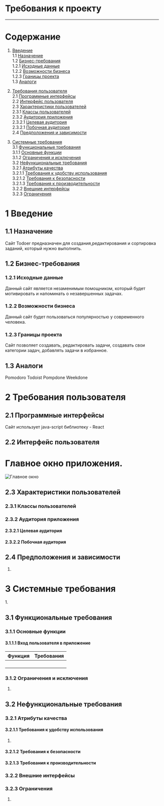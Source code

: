 # Требования к проекту
---
# Содержание
1. [Введение](#intro)  
 	1.1 [Назначение](#appointment)  
  	1.2   [Бизнес-требования](#business_requirements)  
  	1.2.1 [Исходные данные](#initial_data)  
  	1.2.2 [Возможности бизнеса](#business_opportunities)  
  	1.2.3 [Границы проекта](#project_boundary)  
  	1.3   [Аналоги](#analogues)  

  2. [Требования пользователя](#user_requirements)  
  	2.1 [Программные интерфейсы](#software_interfaces)  
  	2.2 [Интерфейс пользователя](#user_interface)  
  	2.3 [Характеристики пользователей](#user_specifications)  
  	2.3.1 [Классы пользователей](#user_classes)  
  	2.3.2 [Аудитория приложения](#application_audience)  
  	2.3.2.1 [Целевая аудитория](#target_audience)  
  	2.3.2.1 [Побочная аудитория](#collateral_audience)  
  	2.4 [Предположения и зависимости](#assumptions_and_dependencies)

  3. [Системные требования](#system_requirements)  
  	3.1 [Функциональные требования](#functional_requirements)  
  	3.1.1 [Основные функции](#main_functions)    
  	3.1.2 [Ограничения и исключения](#restrictions_and_exclusions)  
  	3.2 [Нефункциональные требования](#non-functional_requirements)  
  	3.2.1 [Атрибуты качества](#quality_attributes)  
  	3.2.1.1 [Требования к удобству использования](#requirements_for_ease_of_use)  
  	3.2.1.2 [Требования к безопасности](#security_requirements)  
  	3.2.1.3 [Требования к производительности](#performance_requirements)  
  	3.2.2 [Внешние интерфейсы](#external_interfaces)  
  	3.2.3 [Ограничения](#restrictions)  

<a name="intro"/>

# 1 Введение

<a name="appointment"/>

## 1.1 Назначение
Сайт Todoer предназначен для создания,редактирования и сортировка заданий, который нужно выполнить.

<a name="business_requirements"/>

## 1.2 Бизнес-требования

<a name="initial_data"/>

### 1.2.1 Исходные данные
Данный сайт является незаменимым помощником, который будет мотивировать и напоминать о незавершенных задачах.

<a name="business_opportunities"/>

### 1.2.2 Возможности бизнеса
Данный сайт будет пользоваться популярностью у современного человека.

<a name="project_boundary"/>

### 1.2.3 Границы проекта
Сайт позволяет создавать, редактировать задачи, создавать свои категории задач, добавлять задачи в избранное.

<a name="analogues"/>

## 1.3 Аналоги
Pomodoro
Todoist
Pompdone
Weekdone

<a name="user_requirements"/>

# 2 Требования пользователя

<a name="software_interfaces"/>

## 2.1 Программные интерфейсы
Сайт использует java-script библиотеку - React

<a name="user_interface"/>

## 2.2 Интерфейс пользователя
  # Главное окно приложения.

  ![Главное окно]()

<a name="user_specifications"/>

## 2.3 Характеристики пользователей

<a name="user_classes"/>

### 2.3.1 Классы пользователей



<a name="application_audience"/>

### 2.3.2 Аудитория приложения

<a name="target_audience"/>

#### 2.3.2.1 Целевая аудитория

<a name="collateral_audience"/>

#### 2.3.2.2 Побочная аудитория

<a name="assumptions_and_dependencies"/>

## 2.4 Предположения и зависимости
1.

<a name="system_requirements"/>

# 3 Системные требования

<a name="functional_requirements"/>
 1.

## 3.1 Функциональные требования

<a name="main_functions"/>

### 3.1.1 Основные функции

<a name="user_login_to_the_application"/>

#### 3.1.1.1 Вход пользователя в приложение

  | Функция | Требования |
  | :----|:---|
  |  |  |
  |  |  |
  | |
  |  |  |

<a name="restrictions_and_exclusions"/>

### 3.1.2 Ограничения и исключения
1.

<a name="non-functional_requirements"/>

## 3.2 Нефункциональные требования

<a name="quality_attributes"/>

### 3.2.1 Атрибуты качества

<a name="requirements_for_ease_of_use"/>

#### 3.2.1.1 Требования к удобству использования
1.

<a name="security_requirements"/>

#### 3.2.1.2 Требования к безопасности


<a name="performance_requirements"/>

#### 3.2.1.3 Требования к производительности


<a name="external_interfaces"/>

### 3.2.2 Внешние интерфейсы


<a name="restrictions"/>

### 3.2.3 Ограничения
1.
